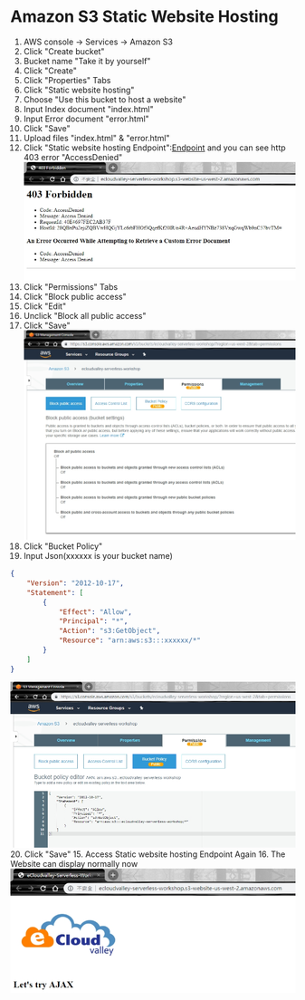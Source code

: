 # Amazon S3 Static Website Hosting
1. AWS console -> Services -> Amazon S3
2. Click "Create bucket"
3. Bucket name "Take it by yourself"
4. Click "Create"
5. Click "Properties" Tabs
6. Click "Static website hosting"
7. Choose "Use this bucket to host a website"
8. Input Index document "index.html"
9. Input Error document "error.html"
10. Click "Save"
11. Upload files "index.html" & "error.html"
12. Click "Static website hosting Endpoint":[Endpoint](http://ecloudvalley-serverless-workshop.s3-website-us-west-2.amazonaws.com/) and you can see http 403 error "AccessDenied"
![](../images/01-03.jpg)
13. Click "Permissions" Tabs
14. Click "Block public access"
15. Click "Edit"
16. Unclick "Block all public access"
17. Click "Save"
![](../images/01-01.jpg)
18. Click "Bucket Policy"
19. Input Json(xxxxxx is your bucket name)
```json
{
    "Version": "2012-10-17",
    "Statement": [
        {
            "Effect": "Allow",
            "Principal": "*",
            "Action": "s3:GetObject",
            "Resource": "arn:aws:s3:::xxxxxx/*"
        }
    ]
}
```
![](../images/01-02.jpg)
20. Click "Save"
15. Access Static website hosting Endpoint Again
16. The Website can display normally now
![](../images/01-04.jpg)